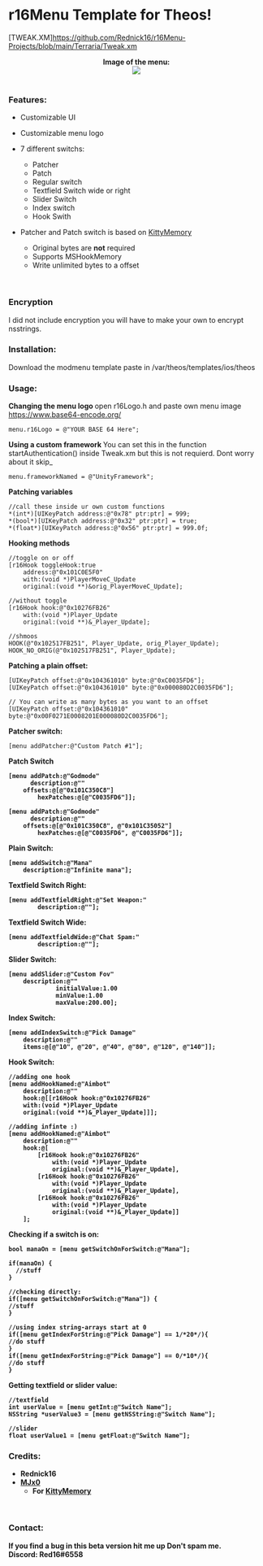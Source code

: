 # r16Menu Template for Theos!
[TWEAK.XM]https://github.com/Rednick16/r16Menu-Projects/blob/main/Terraria/Tweak.xm

<div style="text-align: center;">
<b>Image of the menu:</b><br>

<img src="https://i.ibb.co/cQMLbhT/AEB6-DB02-AA9-B-4977-91-E7-B6007799-CC2-B.png">
</div>

<br>

### Features:
* Customizable UI
* Customizable menu logo
* 7 different switchs:
  * Patcher
  * Patch
  * Regular switch
  * Textfield Switch wide or right
  * Slider Switch
  * Index switch
  * Hook Swith

* Patcher and Patch switch is based on [KittyMemory](https://github.com/MJx0/KittyMemory)
  * Original bytes are <b>not</b> required
  * Supports MSHookMemory
  * Write unlimited bytes to a offset

<br>

### Encryption
I did not include encryption you will have to make your own to encrypt nsstrings.

### Installation:

Download the modmenu template paste in /var/theos/templates/ios/theos

### Usage:

<b> Changing the menu logo </b>
open r16Logo.h and paste own menu image <https://www.base64-encode.org/>
```obj-c
menu.r16Logo = @"YOUR BASE 64 Here";
```

<b> Using a custom framework </b>
You can set this in the function startAuthentication() inside Tweak.xm but this is not requierd. Dont worry about it skip_
```obj-c
menu.frameworkNamed = @"UnityFramework";

```

<b> Patching variables</b>
```obj-c
//call these inside ur own custom functions
*(int*)[UIKeyPatch address:@"0x78" ptr:ptr] = 999;
*(bool*)[UIKeyPatch address:@"0x32" ptr:ptr] = true;
*(float*)[UIKeyPatch address:@"0x56" ptr:ptr] = 999.0f;
```
<b> Hooking methods</b>
```obj-c
//toggle on or off
[r16Hook toggleHook:true 
	address:@"0x101C0E5F0" 
	with:(void *)PlayerMoveC_Update 
	original:(void **)&orig_PlayerMoveC_Update];
				
//without toggle
[r16Hook hook:@"0x10276FB26"
	with:(void *)Player_Update 
	original:(void **)&_Player_Update];
	
//shmoos
HOOK(@"0x102517FB251", Player_Update, orig_Player_Update);
HOOK_NO_ORIG(@"0x102517FB251", Player_Update);
```

<b> Patching a plain offset: </b>
```obj-c
[UIKeyPatch offset:@"0x104361010" byte:@"0xC0035FD6"];
[UIKeyPatch offset:@"0x104361010" byte:@"0x000080D2C0035FD6"];

// You can write as many bytes as you want to an offset
[UIKeyPatch offset:@"0x104361010" byte:@"0x00F0271E0008201E000080D2C0035FD6"];
```


<b> Patcher switch: </b>
```obj-c
[menu addPatcher:@"Custom Patch #1"];
```
<b>Patch Switch <b/>
```obj-c
[menu addPatch:@"Godmode"
      description:@"" 
  	offsets:@[@"0x101C350C8"]
        hexPatches:@[@"C0035FD6"]];
	
[menu addPatch:@"Godmode"
      description:@"" 
  	offsets:@[@"0x101C350C8", @"0x101C35052"]
        hexPatches:@[@"C0035FD6", @"C0035FD6"]];	
```

<b> Plain Switch: </b>
```obj-c
[menu addSwitch:@"Mana" 
	description:@"Infinite mana"];
```
<b> Textfield Switch Right: </b>
```obj-c
[menu addTextfieldRight:@"Set Weapon:" 
        description:@""];
```
<b> Textfield Switch Wide: </b>
```obj-c
[menu addTextfieldWide:@"Chat Spam:" 
      	description:@""];
```
<b> Slider Switch: </b>
```obj-c
[menu addSlider:@"Custom Fov"
 	description:@"" 
             initialValue:1.00 
             minValue:1.00 
             maxValue:200.00];	
```
<b> Index Switch: </b>
```obj-c
[menu addIndexSwitch:@"Pick Damage" 
	description:@"" 
	items:@[@"10", @"20", @"40", @"80", @"120", @"140"]];
```
<b> Hook Switch: </b>
```obj-c
//adding one hook
[menu addHookNamed:@"Aimbot"
	description:@"" 
	hook:@[[r16Hook hook:@"0x10276FB26"
	with:(void *)Player_Update 
	original:(void **)&_Player_Update]]];
	
//adding infinte :)
[menu addHookNamed:@"Aimbot"
	description:@"" 
	hook:@[
		[r16Hook hook:@"0x10276FB26"
			with:(void *)Player_Update 
			original:(void **)&_Player_Update], 
		[r16Hook hook:@"0x10276FB26"
			with:(void *)Player_Update 
			original:(void **)&_Player_Update], 
		[r16Hook hook:@"0x10276FB26"
			with:(void *)Player_Update 
			original:(void **)&_Player_Update]]
	];
```
<b> Checking if a switch is on:
```obj-c
bool manaOn = [menu getSwitchOnForSwitch:@"Mana"];
    
if(manaOn) {
  //stuff
}
    
//checking directly:
if([menu getSwitchOnForSwitch:@"Mana"]) {
//stuff
}

//using index string-arrays start at 0
if([menu getIndexForString:@"Pick Damage"] == 1/*20*/){
//do stuff
}
if([menu getIndexForString:@"Pick Damage"] == 0/*10*/){
//do stuff
}

```
<b> Getting textfield or slider value: </b>
```obj-c
//textfield
int userValue = [menu getInt:@"Switch Name"];
NSString *userValue3 = [menu getNSString:@"Switch Name"];

//slider
float userValue1 = [menu getFloat:@"Switch Name"];
```

### Credits:
* Rednick16
* [MJx0](https://github.com/MJx0)
  * For [KittyMemory](https://github.com/MJx0/KittyMemory)

<br>

### Contact:
If you find a bug in this beta version hit me up
Don't spam me.
<br> <b>Discord:</b> Red16#6558

